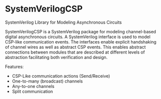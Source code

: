 # SystemVerilogCSP
SystemVerilog Library for Modeling Asynchronous Circuits

SystemVerilogCSP is a SystemVerilog package for modeling channel-based digital asynchronous circuits. A SystemVerilog interface is used to model CSP-like communication events. The interfaces enable explicit handshaking of channel wires as well as abstract CSP events. This enables abstract connections between modules that are described at different levels of abstraction facilitating both verification and design.

Features:

- CSP-Like communication actions (Send/Receive)
- One-to-many (broadcast) channels
- Any-to-one channels
- Split communication
